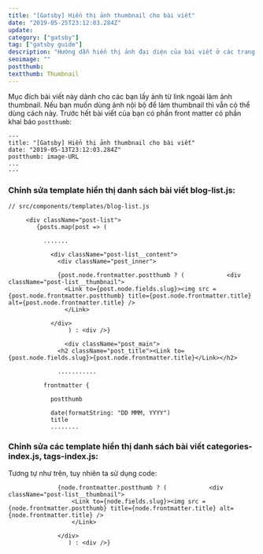 ```yaml
---
title: "[Gatsby] Hiển thị ảnh thumbnail cho bài viết"
date: "2019-05-25T23:12:03.284Z"
update: 
category: ["gatsby"]
tag: ["gatsby guide"]
description: "Hướng dẫn hiển thị ảnh đại diện của bài viết ở các trang index"
seoimage: ""
postthumb: 
textthumb: Thumbnail
---
```


Mục đích bài viết này dành cho các bạn lấy ảnh từ link ngoài làm ảnh thumbnail. Nếu bạn muốn dùng ảnh nội bộ để làm thumbnail thì vẫn có thể dùng cách này. Trước hết bài viết của bạn có phần front matter có phần khai báo `postthumb`:

```
---
title: "[Gatsby] Hiển thị ảnh thumbnail cho bài viết"
date: "2019-05-13T23:12:03.284Z"
postthumb: image-URL
...
---
```

### Chỉnh sửa template hiển thị danh sách bài viết blog-list.js:

```tl
// src/components/templates/blog-list.js
```
```
     <div className="post-list">
        {posts.map(post => (
          
          .......
          
            <div className="post-list__content">
              <div className="post_inner">
```
```hl              
              {post.node.frontmatter.postthumb ? (            <div className="post-list__thumbnail">
                <Link to={post.node.fields.slug}><img src ={post.node.frontmatter.postthumb} title={post.node.frontmatter.title} alt={post.node.frontmatter.title} />
                </Link>
                             
            </div>
                 ) : <div />}
```
```                 
                <div className="post_main">
              <h2 className="post_title"><Link to={post.node.fields.slug}>{post.node.frontmatter.title}</Link></h2>
              
              ...........

          frontmatter {
```
```hl          	
          	postthumb
```
```          	
            date(formatString: "DD MMM, YYYY")
            title
            ........

```            

### Chỉnh sửa các template hiển thị danh sách bài viết categories-index.js, tags-index.js:

Tương tự như trên, tuy nhiên ta sử dụng code:

```
              {node.frontmatter.postthumb ? (            <div className="post-list__thumbnail">
                  <Link to={node.fields.slug}><img src ={node.frontmatter.postthumb} title={node.frontmatter.title} alt={node.frontmatter.title} />
                  </Link>
                               
              </div>
                 ) : <div />}
```                 